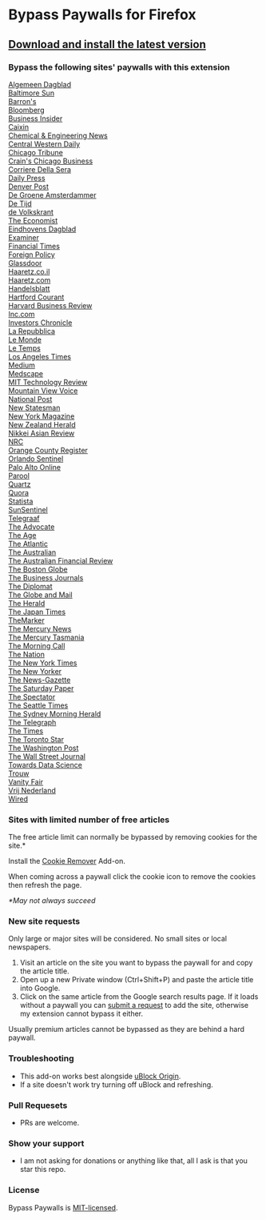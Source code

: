 # Bypass Paywalls for Firefox

## [Download and install the latest version](https://github.com/iamadamdev/bypass-paywalls-firefox/releases/download/v1.6.0/bypass_paywalls-1.6.0-an+fx.xpi)

### Bypass the following sites' paywalls with this extension

[Algemeen Dagblad](https://www.ad.nl)\
[Baltimore Sun](https://www.baltimoresun.com)\
[Barron's](https://www.barrons.com)\
[Bloomberg](https://www.bloomberg.com)\
[Business Insider](https://www.businessinsider.com)\
[Caixin](https://www.caixinglobal.com)\
[Chemical & Engineering News](https://cen.acs.org)\
[Central Western Daily](https://www.centralwesterndaily.com.au)\
[Chicago Tribune](https://www.chicagotribune.com)\
[Crain's Chicago Business](https://www.chicagobusiness.com)\
[Corriere Della Sera](https://www.corriere.it)\
[Daily Press](https://www.dailypress.com)\
[Denver Post](https://www.denverpost.com)\
[De Groene Amsterdammer](https://www.groene.nl)\
[De Tijd](https://www.tijd.be)\
[de Volkskrant](https://www.volkskrant.nl)\
[The Economist](https://www.economist.com)\
[Eindhovens Dagblad](https://ed.nl)\
[Examiner](https://www.examiner.com.au)\
[Financial Times](https://www.ft.com)\
[Foreign Policy](https://www.foreignpolicy.com)\
[Glassdoor](https://www.glassdoor.com)\
[Haaretz.co.il](https://www.haaretz.co.il)\
[Haaretz.com](https://www.haaretz.com)\
[Handelsblatt](https://www.handelsblatt.com)\
[Hartford Courant](https://www.courant.com)\
[Harvard Business Review](https://www.hbr.org)\
[Inc.com](https://www.inc.com)\
[Investors Chronicle](https://www.investorschronicle.co.uk)\
[La Repubblica](https://www.repubblica.it)\
[Le Monde](https://www.lemonde.fr)\
[Le Temps](https://www.letemps.ch)\
[Los Angeles Times](https://www.latimes.com)\
[Medium](https://www.medium.com)\
[Medscape](https://www.medscape.com)\
[MIT Technology Review](https://www.technologyreview.com)\
[Mountain View Voice](https://www.mv-voice.com)\
[National Post](https://www.nationalpost.com)\
[New Statesman](https://www.newstatesman.com)\
[New York Magazine](https://www.nymag.com)\
[New Zealand Herald](https://www.nzherald.co.nz)\
[Nikkei Asian Review](https://asia.nikkei.com)\
[NRC](https://www.nrc.nl)\
[Orange County Register](https://www.ocregister.com)\
[Orlando Sentinel](https://www.orlandosentinel.com)\
[Palo Alto Online](https://www.paloaltoonline.com)\
[Parool](https://www.parool.nl)\
[Quartz](https://qz.com)\
[Quora](https://www.quora.com)\
[Statista](https://www.statista.com)\
[SunSentinel](https://www.sun-sentinel.com)\
[Telegraaf](https://telegraaf.nl)\
[The Advocate](https://www.theadvocate.com.au)\
[The Age](https://www.theage.com.au)\
[The Atlantic](https://www.theatlantic.com)\
[The Australian](https://www.theaustralian.com.au)\
[The Australian Financial Review](https://www.afr.com)\
[The Boston Globe](https://www.bostonglobe.com)\
[The Business Journals](https://www.bizjournals.com)\
[The Diplomat](https://www.thediplomat.com)\
[The Globe and Mail](https://www.theglobeandmail.com)\
[The Herald](https://www.theherald.com.au)\
[The Japan Times](https://www.japantimes.co.jp)\
[TheMarker](https://www.themarker.com)\
[The Mercury News](https://www.mercurynews.com)\
[The Mercury Tasmania](https://www.themercury.com.au)\
[The Morning Call](https://www.mcall.com)\
[The Nation](https://www.thenation.com)\
[The New York Times](https://www.nytimes.com)\
[The New Yorker](https://www.newyorker.com)\
[The News-Gazette](https://www.news-gazette.com)\
[The Saturday Paper](https://www.thesaturdaypaper.com.au)\
[The Spectator](https://www.spectator.co.uk)\
[The Seattle Times](https://www.seattletimes.com)\
[The Sydney Morning Herald](https://www.smh.com.au)\
[The Telegraph](https://www.telegraph.co.uk)\
[The Times](https://www.thetimes.co.uk)\
[The Toronto Star](https://www.thestar.com)\
[The Washington Post](https://www.washingtonpost.com)\
[The Wall Street Journal](https://www.wsj.com)\
[Towards Data Science](https://www.towardsdatascience.com)\
[Trouw](https://www.trouw.nl)\
[Vanity Fair](https://www.vanityfair.com)\
[Vrij Nederland](https://www.vn.nl)\
[Wired](https://www.wired.com)

### Sites with limited number of free articles
The free article limit can normally be bypassed by removing cookies for the site.*

Install the [Cookie Remover](https://addons.mozilla.org/en-US/firefox/addon/cookie-remover/) Add-on.

When coming across a paywall click the cookie icon to remove the cookies then refresh the page.

_*May not always succeed_

### New site requests
Only large or major sites will be considered. No small sites or local newspapers.
1. Visit an article on the site you want to bypass the paywall for and copy the article title.
2. Open up a new Private window (Ctrl+Shift+P) and paste the article title into Google.
3. Click on the same article from the Google search results page. If it loads without a paywall you can [submit a request](https://github.com/iamadamdev/bypass-paywalls-firefox/issues/new) to add the site, otherwise my extension cannot bypass it either.

Usually premium articles cannot be bypassed as they are behind a hard paywall.

### Troubleshooting
* This add-on works best alongside [uBlock Origin](https://addons.mozilla.org/en-US/firefox/addon/ublock-origin/).
* If a site doesn't work try turning off uBlock and refreshing.

### Pull Requesets
* PRs are welcome.

### Show your support
* I am not asking for donations or anything like that, all I ask is that you star this repo.

### License
Bypass Paywalls is [MIT-licensed](https://github.com/iamadamdev/bypass-paywalls-firefox/blob/master/LICENSE).

